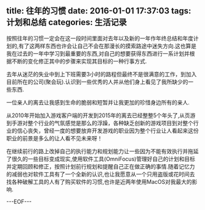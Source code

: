 title: 往年的习惯
date: 2016-01-01 17:37:03
tags: 计划和总结
categories: 生活记录
---
按照往年的习惯一定会在这一段时间里面对去年以及新的一年作年终总结和年度计划的,有了这两样东西也许会让自己不会在那漫长的摸索路途中迷失方向.这也算是我在过去的一年中学习到最重要的东西,对自己的想要获得东西进行一系计划并根据不断的变化修正其中的步骤来实现其目标的一种行事方式.
<!-- more-->
去年从迷茫的失业中到上下班需要3小时的路程但最终不是很满意的工作，到加入目前所在的公司(聚会玩).认识到一些优秀的人并从他们身上看见了我所缺少的一些东西.

一位亲人的离去让我感到生命的脆弱和短暂并让我更加的珍惜身边所有的亲人.

从2010年开始加入游戏客户端的开发到2015年的离去已经整整5个年头了,从页游到手游对整个行业的气氛感觉是那么的浮躁，各种缺乏创新的游戏项目到对整个行业的信心丧失，曾经一度的想要放弃开发游戏的职业因为整个行业让人看起来这份职业的前景是多么的让人看不见未来呀！

在继续前行的路上改掉自己的执行能力和规划能力让一些因为不能有效执行并拖延了很久的一些目标变成现实,使用软件工具(OmniFocus)管理好自己的计划和目标并定期回顾和修正，按照计划前行规划和提醒自己正在做正确的事情.随着记忆力的减弱也对软件工具有了一个全新的认识,也让我愿意从一个只用盗版或花时间去找各种破解工具的人有了购买软件的习惯,也许是近两年使用MacOS对我最大的影响.

---EOF---
